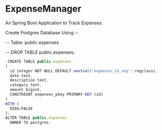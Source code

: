 # ExpenseManager
An Spring Boot Application to Track Expenses.

Create Postgres Database Using :-

-- Table: public.expenses

-- DROP TABLE public.expenses;

```javascript
 CREATE TABLE public.expenses
(
  id integer NOT NULL DEFAULT nextval('expenses_id_seq'::regclass),
  date text,
  description text,
  category text,
  amount bigint,
  CONSTRAINT expenses_pkey PRIMARY KEY (id)
)
WITH (
  OIDS=FALSE
);
ALTER TABLE public.expenses
  OWNER TO postgres;
  

